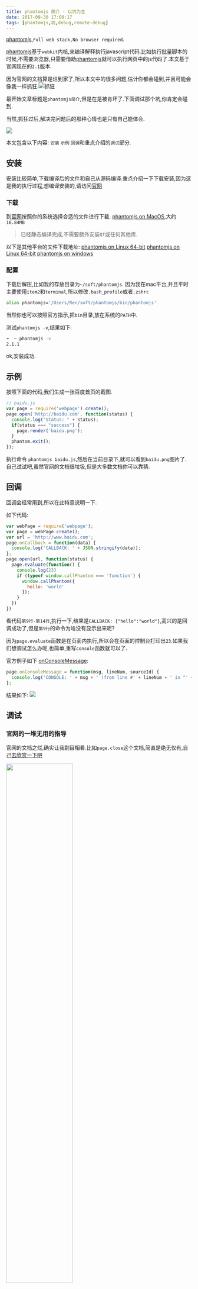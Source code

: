 ```yaml
---
title: phantomjs 简介 - 以坑为主
date: 2017-09-30 17:08:17
tags: [phantomjs,坑,debug,remote-debug]
---
```


[phantomjs],`Full web stack,No browser required`.

[phantomjs]基于`webkit`内核,来编译解释执行javascript代码.比如执行批量脚本的时候,不需要浏览器,只需要借助[phantomjs]就可以执行网页中的js代码了.本文基于官网现在的`2.1`版本.

因为官网的文档算是烂到家了,所以本文中的很多问题,估计你都会碰到,并且可能会像我一样抓狂.![抓狂](http://s1.jiasucloud.com/blog/image/9150e4e5ly1fg4oyrvkjbg201e01e3yw.gif-s)

最开始文章标题是`phantomjs简介`,但是在是被肯坏了.下面调试那个坑,你肯定会碰到.

当然,抓狂过后,解决完问题后的那种心情也是只有自己能体会.

![](http://s1.jiasucloud.com/blog/image/1fd6e8617007011a041b009067051636.gif-s)

本文包含以下内容: `安装` `示例` `回调`和重点介绍的`调试`部分.

<!--more-->
## 安装

安装比较简单,下载编译后的文件和自己从源码编译.重点介绍一下下载安装,因为这是我的执行过程,想编译安装的,请访问[官网](http://phantomjs.org/build.html)

### 下载
到[官网](http://phantomjs.org/download.html)按照你的系统选择合适的文件进行下载.
[phantomjs on MacOS](https://bitbucket.org/ariya/phantomjs/downloads/phantomjs-2.1.1-macosx.zip),大约`16.84MB`
> 已经静态编译完成,不需要额外安装`QT`或任何其他库.

以下是其他平台的文件下载地址:
[phantomjs on Linux 64-bit](https://bitbucket.org/ariya/phantomjs/downloads/phantomjs-2.1.1-linux-x86_64.tar.bz2)
[phantomjs on Linux 64-bit](https://bitbucket.org/ariya/phantomjs/downloads/phantomjs-2.1.1-linux-i686.tar.bz2)
[phantomjs on windows](https://bitbucket.org/ariya/phantomjs/downloads/phantomjs-2.1.1-windows.zip)


### 配置
下载后解压,比如我的存放目录为`~/soft/phantomjs`.
因为我在mac平台,并且平时主要使用`item2`和`terminal`,所以修改`.bash_profile`或者`.zshrc`

```sh
alias phantomjs='/Users/Ren/soft/phantomjs/bin/phantomjs'
```
当然你也可以按照官方指示,把`bin`目录,放在系统的`PATH`中.

测试`phantomjs -v`,结果如下:

```sh
➜  ~ phantomjs -v
2.1.1
```
ok,安装成功.

## 示例

按照下面的代码,我们生成一张百度首页的截图.

```js
// baidu.js
var page = require('webpage').create();
page.open('http://baidu.com', function(status) {
  console.log("Status: " + status);
  if(status === "success") {
    page.render('baidu.png');
  }
  phantom.exit();
});
```

执行命令 `phantomjs baidu.js`,然后在当前目录下,就可以看到`baidu.png`图片了.
自己试试吧,虽然官网的文档很垃圾,但是大多数文档你可以靠猜.


## 回调

回调会经常用到,所以在此特意说明一下.

如下代码:

```js
var webPage = require('webpage');
var page = webPage.create();
var url = 'http://www.baidu.com';
page.onCallback = function(data) {
  console.log('CALLBACK: ' + JSON.stringify(data));
};
page.open(url, function(status) {
  page.evaluate(function() {
    console.log(23)
    if (typeof window.callPhantom === 'function') {
      window.callPhantom({
        hello: 'world'
      });
    }
  })
})
```

看代码`第9行-第14行`,执行一下,结果是`CALLBACK: {"hello":"world"}`,高兴的是回调成功了,但是`第9行`的命令为啥没有显示出来呢?

因为`page.evaluate`函数是在页面内执行,所以会在页面的控制台打印出`23`.如果我们想调试怎么办呢,也简单,重写`console`函数就可以了.

官方例子如下 [onConsoleMessage](http://phantomjs.org/api/webpage/handler/on-console-message.html):

```js
page.onConsoleMessage = function(msg, lineNum, sourceId) {
  console.log('CONSOLE: ' + msg + ' (from line #' + lineNum + ' in "' + sourceId + '")');
};
```
结果如下:
<img src="http://s1.jiasucloud.com/blog/image/phantomjs_console_message.png-s" />


## 调试


### 官网的一堆无用的指导
官网的文档之烂,确实让我刮目相看.比如`page.close`这个文档,简直是绝无仅有,自己[去欣赏一下吧](http://phantomjs.org/api/webpage/method/close.html)

<img src="http://s1.jiasucloud.com/blog/image/phantomjs_page_close.png-s" width="60%" >

[phantomjs]最痛苦的地方,就是出错了,你不知道哪里出错了.他不给你提示.

如下代码:

```js
// exception.js
var foo = 'bar';
console.log(`foo ${bar}`);
phantom.exit();
```
你执行以下上面的代码,会发现半天没反应,直到你思考完人生后,才恍然大悟,这个代码出错了.

<img src="http://s1.jiasucloud.com/blog/image/6af89bc8gw1f8nk1z403aj20cr0b4jrh.jpg-s" />

官网倒是有处理错误的解决办法,如下代码:

```js

var webPage = require('webpage');
var page = webPage.create();

page.onError = function(msg, trace) {

  var msgStack = ['ERROR: ' + msg];

  if (trace && trace.length) {
    msgStack.push('TRACE:');
    trace.forEach(function(t) {
      msgStack.push(' -> ' + t.file + ': ' + t.line + (t.function ? ' (in function "' + t.function +'")' : ''));
    });
  }

  console.error(msgStack.join('\n'));

};
```
这个代码能监听到页面的错误信息,但现在我们的错误不是页面中的错误,而是代码文件本身有问题.那用如下代码,[官网onError](http://phantomjs.org/api/phantom/handler/on-error.html)

> This callback is invoked when there is a JavaScript execution error not caught by a page.onError handler. This is the closest it gets to having a global error handler in PhantomJS, and so it is a best practice to set this onError handler up in order to catch any unexpected problems. The arguments passed to the callback are the error message and the stack trace [as an Array].

所以简单的看一下下面的最简单的代码:

```js
// exception.js
phantom.onError = function(msg, trace) {
  var msgStack = ['PHANTOM ERROR: ' + msg];
  if (trace && trace.length) {
    msgStack.push('TRACE:');
    trace.forEach(function(t) {
      msgStack.push(' -> ' + (t.file || t.sourceURL) + ': ' + t.line + (t.function ? ' (in function ' + t.function +')' : ''));
    });
  }
  console.error(msgStack.join('\n'));
  phantom.exit(1);
};

var foo = 'bar';
// exception 1
console.log('foo' + foot);
// exception 2
console.log(`foo ${bar}`);

phantom.exit();
```
这段代码也没有任何报错,让你能郁闷死.

### 远程调试

上面的官方指导,按说应该可以使用,但是我就是没有报错信息,这个太郁闷了.正好他还有远程调试,我们来试试吧.

`phantomjs --remote-debugger-port=9000  --debug=yes exception.js`

用浏览器打开 `http://127.0.0.1:9000`,看到错误信息,终于露出了微笑的面容了.
![](http://s1.jiasucloud.com/blog/image/smile2.jpg-s)
<img src="http://s1.jiasucloud.com/blog/image/phantomjs_debug_exception.png-s" width="80%" >

但是调整代码正常后,你又会发现一个很诡异的问题.程序不执行,没问题,人家说了,你在控制台输入`__run()`进行代码执行.

转了一大圈,幸运的人啊,你发现还是执行不了(老版本的chrome浏览器没问题的,我的是chrome v61).天啊,人生啊.

![](http://s1.jiasucloud.com/blog/image/6af89bc8gw1f8pomipgp4j20hs0fg76u.jpg-s)

你会发现你输入了 `__run()`,在按回车进行执行的时候,你发现回车之后竟然是`换到下一行`.😤,到底如何执行这个命令啊.不执行命令如何调试啊.

好在有万能的google,否则真的崩溃了.看[高人的解释吧](https://stackoverflow.com/questions/17573249/getting-remote-debugging-set-up-with-phantomjs)

有2种方案解决这个`回车`问题,
1. 在开始调试的时候自动运行 ` --remote-debugger-autorun=yes`
2. 在控制台执行代码

```js
// UPDATE for Chrome: (from Thiago Fernandes below): Apparently the issue is caused by the Chrome not accepting the enter key, so the workaround is to evaluate this function inside chrome console, to get the enterKey working:
function isEnterKey(event) {
  return (event.keyCode !== 229 && event.keyIdentifier === "Enter") || event.keyCode === 13;
}
```
当看到这个结果的时候,真的快要哭了
<img src="http://s1.jiasucloud.com/blog/image/phantomjs_cry.png-s">


[phantomjs]: http://phantomjs.org/